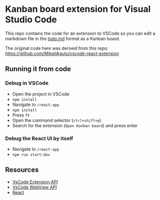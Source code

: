 # Kanban board extension for Visual Studio Code

This repo contains the code for an extension to VSCode so you can edit a markdown file in the [todo.md](https://github.com/todomd/todo.md) format as a Kanban board.

The original code here was derived from this repo: https://github.com/MikielAgutu/vscode-react-extension

## Running it from code

### Debug in VSCode

- Open the project in VSCode
- `npm install`
- Navigate to `/react-app`
- `npm install`
- Press `f5`
- Open the command selector (`ctrl+shift+p`)
- Search for the extension (`Open Kanban board`) and press enter

### Debug the React UI by itself

- Navigate to `/react-app`
- `npm run start:dev`

## Resources

- [VsCode Extension API](https://code.visualstudio.com/api)
- [VsCode WebView API](https://code.visualstudio.com/api/extension-guides/webview)
- [React](https://reactjs.org/)

